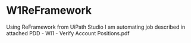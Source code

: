# W1ReFramework
Using ReFramework from UiPath Studio I am automating job described in attached PDD - WI1 - Verify Account Positions.pdf
